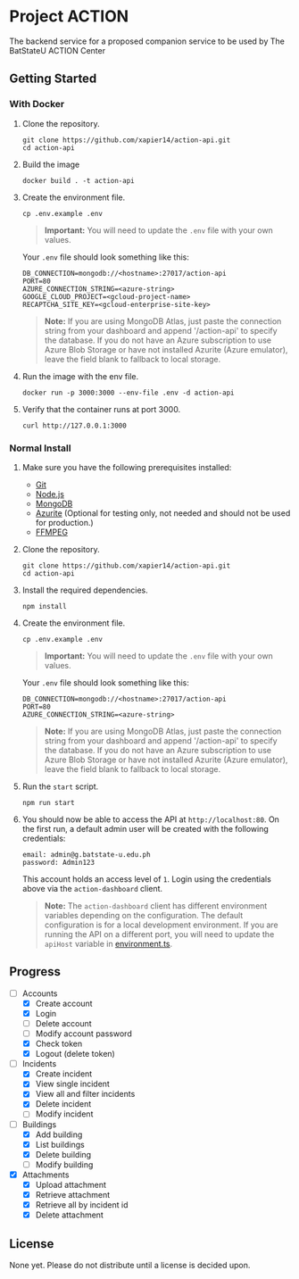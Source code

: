 # Project ACTION

The backend service for a proposed companion service to be used by The BatStateU ACTION Center

## Getting Started

### With Docker

1. Clone the repository.
   ```
   git clone https://github.com/xapier14/action-api.git
   cd action-api
   ```
1. Build the image
   ```
   docker build . -t action-api
   ```
1. Create the environment file.

   ```
   cp .env.example .env
   ```

   > **Important:**
   > You will need to update the `.env` file with your own values.

   Your `.env` file should look something like this:

   ```
   DB_CONNECTION=mongodb://<hostname>:27017/action-api
   PORT=80
   AZURE_CONNECTION_STRING=<azure-string>
   GOOGLE_CLOUD_PROJECT=<gcloud-project-name>
   RECAPTCHA_SITE_KEY=<gcloud-enterprise-site-key>
   ```

   > **Note:**
   > If you are using MongoDB Atlas, just paste the connection string from your dashboard and append '/action-api' to specify the database.
   > If you do not have an Azure subscription to use Azure Blob Storage or have not installed Azurite (Azure emulator), leave the field blank to fallback to local storage.

1. Run the image with the env file.

   ```
   docker run -p 3000:3000 --env-file .env -d action-api
   ```

1. Verify that the container runs at port 3000.
   ```
   curl http://127.0.0.1:3000
   ```

### Normal Install

1. Make sure you have the following prerequisites installed:
   - [Git](https://git-scm.com/)
   - [Node.js](https://nodejs.org/en/)
   - [MongoDB](https://www.mongodb.com/)
   - [Azurite](https://github.com/azure/azurite) (Optional for testing only, not needed and should not be used for production.)
   - [FFMPEG](https://ffmpeg.org/download.html)
1. Clone the repository.
   ```
   git clone https://github.com/xapier14/action-api.git
   cd action-api
   ```
1. Install the required dependencies.
   ```
   npm install
   ```
1. Create the environment file.

   ```
   cp .env.example .env
   ```

   > **Important:**
   > You will need to update the `.env` file with your own values.

   Your `.env` file should look something like this:

   ```
   DB_CONNECTION=mongodb://<hostname>:27017/action-api
   PORT=80
   AZURE_CONNECTION_STRING=<azure-string>
   ```

   > **Note:**
   > If you are using MongoDB Atlas, just paste the connection string from your dashboard and append '/action-api' to specify the database.
   > If you do not have an Azure subscription to use Azure Blob Storage or have not installed Azurite (Azure emulator), leave the field blank to fallback to local storage.

1. Run the `start` script.
   ```
   npm run start
   ```
1. You should now be able to access the API at `http://localhost:80`.
   On the first run, a default admin user will be created with the following credentials:

   ```
   email: admin@g.batstate-u.edu.ph
   password: Admin123
   ```

   This account holds an access level of `1`.
   Login using the credentials above via the `action-dashboard` client.

   > **Note:**
   > The `action-dashboard` client has different environment variables depending on the configuration. The default configuration is for a local development environment. If you are running the API on a different port, you will need to update the `apiHost` variable in [environment.ts](action-dashboard/src/environments/environment.ts).

## Progress

- [ ] Accounts
  - [x] Create account
  - [x] Login
  - [ ] Delete account
  - [ ] Modify account password
  - [x] Check token
  - [x] Logout (delete token)
- [ ] Incidents
  - [x] Create incident
  - [x] View single incident
  - [x] View all and filter incidents
  - [x] Delete incident
  - [ ] Modify incident
- [ ] Buildings
  - [x] Add building
  - [x] List buildings
  - [x] Delete building
  - [ ] Modify building
- [x] Attachments
  - [x] Upload attachment
  - [x] Retrieve attachment
  - [x] Retrieve all by incident id
  - [x] Delete attachment

## License

None yet. Please do not distribute until a license is decided upon.
